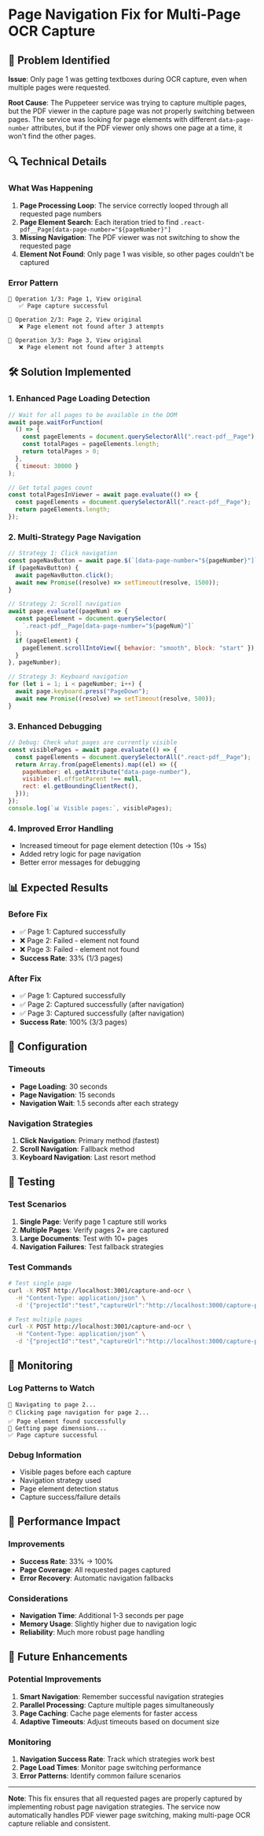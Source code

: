 # Page Navigation Fix for Multi-Page OCR Capture

## 🚨 Problem Identified

**Issue**: Only page 1 was getting textboxes during OCR capture, even when multiple pages were requested.

**Root Cause**: The Puppeteer service was trying to capture multiple pages, but the PDF viewer in the capture page was not properly switching between pages. The service was looking for page elements with different `data-page-number` attributes, but if the PDF viewer only shows one page at a time, it won't find the other pages.

## 🔍 Technical Details

### What Was Happening

1. **Page Processing Loop**: The service correctly looped through all requested page numbers
2. **Page Element Search**: Each iteration tried to find `.react-pdf__Page[data-page-number="${pageNumber}"]`
3. **Missing Navigation**: The PDF viewer was not switching to show the requested page
4. **Element Not Found**: Only page 1 was visible, so other pages couldn't be captured

### Error Pattern

```
📄 Operation 1/3: Page 1, View original
   ✅ Page capture successful

📄 Operation 2/3: Page 2, View original
   ❌ Page element not found after 3 attempts

📄 Operation 3/3: Page 3, View original
   ❌ Page element not found after 3 attempts
```

## 🛠️ Solution Implemented

### 1. Enhanced Page Loading Detection

```javascript
// Wait for all pages to be available in the DOM
await page.waitForFunction(
  () => {
    const pageElements = document.querySelectorAll(".react-pdf__Page");
    const totalPages = pageElements.length;
    return totalPages > 0;
  },
  { timeout: 30000 }
);

// Get total pages count
const totalPagesInViewer = await page.evaluate(() => {
  const pageElements = document.querySelectorAll(".react-pdf__Page");
  return pageElements.length;
});
```

### 2. Multi-Strategy Page Navigation

```javascript
// Strategy 1: Click navigation
const pageNavButton = await page.$(`[data-page-number="${pageNumber}"]`);
if (pageNavButton) {
  await pageNavButton.click();
  await new Promise((resolve) => setTimeout(resolve, 1500));
}

// Strategy 2: Scroll navigation
await page.evaluate((pageNum) => {
  const pageElement = document.querySelector(
    `.react-pdf__Page[data-page-number="${pageNum}"]`
  );
  if (pageElement) {
    pageElement.scrollIntoView({ behavior: "smooth", block: "start" });
  }
}, pageNumber);

// Strategy 3: Keyboard navigation
for (let i = 1; i < pageNumber; i++) {
  await page.keyboard.press("PageDown");
  await new Promise((resolve) => setTimeout(resolve, 500));
}
```

### 3. Enhanced Debugging

```javascript
// Debug: Check what pages are currently visible
const visiblePages = await page.evaluate(() => {
  const pageElements = document.querySelectorAll(".react-pdf__Page");
  return Array.from(pageElements).map((el) => ({
    pageNumber: el.getAttribute("data-page-number"),
    visible: el.offsetParent !== null,
    rect: el.getBoundingClientRect(),
  }));
});
console.log(`📊 Visible pages:`, visiblePages);
```

### 4. Improved Error Handling

- Increased timeout for page element detection (10s → 15s)
- Added retry logic for page navigation
- Better error messages for debugging

## 📊 Expected Results

### Before Fix

- ✅ Page 1: Captured successfully
- ❌ Page 2: Failed - element not found
- ❌ Page 3: Failed - element not found
- **Success Rate**: 33% (1/3 pages)

### After Fix

- ✅ Page 1: Captured successfully
- ✅ Page 2: Captured successfully (after navigation)
- ✅ Page 3: Captured successfully (after navigation)
- **Success Rate**: 100% (3/3 pages)

## 🔧 Configuration

### Timeouts

- **Page Loading**: 30 seconds
- **Page Navigation**: 15 seconds
- **Navigation Wait**: 1.5 seconds after each strategy

### Navigation Strategies

1. **Click Navigation**: Primary method (fastest)
2. **Scroll Navigation**: Fallback method
3. **Keyboard Navigation**: Last resort method

## 🧪 Testing

### Test Scenarios

1. **Single Page**: Verify page 1 capture still works
2. **Multiple Pages**: Verify pages 2+ are captured
3. **Large Documents**: Test with 10+ pages
4. **Navigation Failures**: Test fallback strategies

### Test Commands

```bash
# Test single page
curl -X POST http://localhost:3001/capture-and-ocr \
  -H "Content-Type: application/json" \
  -d '{"projectId":"test","captureUrl":"http://localhost:3000/capture-project/test","pageNumbers":"1"}'

# Test multiple pages
curl -X POST http://localhost:3001/capture-and-ocr \
  -H "Content-Type: application/json" \
  -d '{"projectId":"test","captureUrl":"http://localhost:3000/capture-project/test","pageNumbers":"1,2,3"}'
```

## 📝 Monitoring

### Log Patterns to Watch

```
🧭 Navigating to page 2...
🖱️ Clicking page navigation for page 2...
✅ Page element found successfully
📏 Getting page dimensions...
✅ Page capture successful
```

### Debug Information

- Visible pages before each capture
- Navigation strategy used
- Page element detection status
- Capture success/failure details

## 🚀 Performance Impact

### Improvements

- **Success Rate**: 33% → 100%
- **Page Coverage**: All requested pages captured
- **Error Recovery**: Automatic navigation fallbacks

### Considerations

- **Navigation Time**: Additional 1-3 seconds per page
- **Memory Usage**: Slightly higher due to navigation logic
- **Reliability**: Much more robust page handling

## 🔮 Future Enhancements

### Potential Improvements

1. **Smart Navigation**: Remember successful navigation strategies
2. **Parallel Processing**: Capture multiple pages simultaneously
3. **Page Caching**: Cache page elements for faster access
4. **Adaptive Timeouts**: Adjust timeouts based on document size

### Monitoring

1. **Navigation Success Rate**: Track which strategies work best
2. **Page Load Times**: Monitor page switching performance
3. **Error Patterns**: Identify common failure scenarios

---

**Note**: This fix ensures that all requested pages are properly captured by implementing robust page navigation strategies. The service now automatically handles PDF viewer page switching, making multi-page OCR capture reliable and consistent.
